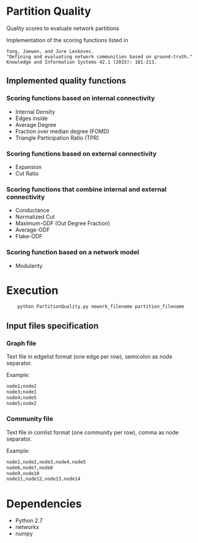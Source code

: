 # Partition Quality
Quality scores to evaluate network partitions

Implementation of the scoring functions listed in

```
Yang, Jaewon, and Jure Leskovec. 
"Defining and evaluating network communities based on ground-truth." 
Knowledge and Information Systems 42.1 (2015): 181-213.
```

## Implemented quality functions

### Scoring functions based on internal connectivity
- Internal Density
- Edges inside
- Average Degree
- Fraction over median degree (FOMD)
- Triangle Participation Ratio (TPR)

### Scoring functions based on external connectivity
- Expansion
- Cut Ratio

### Scoring functions that combine internal and external connectivity
- Conductance
- Normalized Cut
- Maximum-ODF (Out Degree Fraction)
- Average-ODF
- Flake-ODF

### Scoring function based on a network model
- Modularity

# Execution
```python
    python PartitionQuality.py nework_filename partition_filename
```

## Input files specification

### Graph file
Text file in edgelist format (one edge per row), semicolon as node separator.

Example:

```bash
node1;node2
node3;node1
node4;node5
node5;node2
```

### Community file
Text file in comlist format (one community per row), comma as node separator. 

Example:

```bash
node1,node2,node3,node4,node5
node6,node7,node8
node9,node10
node11,node12,node13,node14
```

# Dependencies
- Python 2.7
- networkx
- numpy
